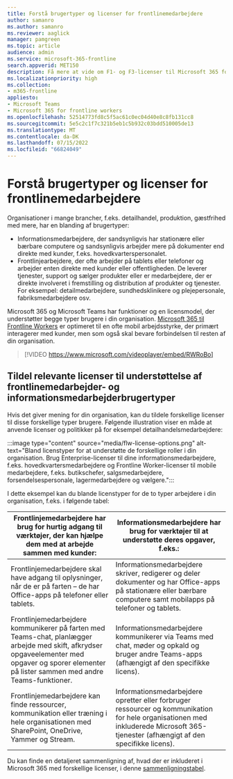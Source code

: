 ```yaml
---
title: Forstå brugertyper og licenser for frontlinemedarbejdere
author: samanro
ms.author: samanro
ms.reviewer: aaglick
manager: pamgreen
ms.topic: article
audience: admin
ms.service: microsoft-365-frontline
search.appverid: MET150
description: Få mere at vide om F1- og F3-licenser til Microsoft 365 for frontline-medarbejderes SKU, og hvad de inkluderer.
ms.localizationpriority: high
ms.collection:
- m365-frontline
appliesto:
- Microsoft Teams
- Microsoft 365 for frontline workers
ms.openlocfilehash: 52514773fd8c5f5ac61c0ec04d40e8c8fb131cc8
ms.sourcegitcommit: 5e5c2c1f7c321b5eb1c5b932c03bdd510005de13
ms.translationtype: MT
ms.contentlocale: da-DK
ms.lasthandoff: 07/15/2022
ms.locfileid: "66824049"
---
```

# <a name="understand-frontline-worker-user-types-and-licensing"></a>Forstå brugertyper og licenser for frontlinemedarbejdere

Organisationer i mange brancher, f.eks. detailhandel, produktion, gæstfrihed med mere, har en blanding af brugertyper:

- Informationsmedarbejdere, der sandsynligvis har stationære eller bærbare computere og sandsynligvis arbejder mere på dokumenter end direkte med kunder, f.eks. hovedkvarterspersonalet.
- Frontlinjearbejdere, der ofte arbejder på tablets eller telefoner og arbejder enten direkte med kunder eller offentligheden. De leverer tjenester, support og sælger produkter eller er medarbejdere, der er direkte involveret i fremstilling og distribution af produkter og tjenester. For eksempel: detailmedarbejdere, sundhedsklinikere og plejepersonale, fabriksmedarbejdere osv.

Microsoft 365 og Microsoft Teams har funktioner og en licensmodel, der understøtter begge typer brugere i din organisation. [Microsoft 365 til Frontline Workers](https://www.microsoft.com/microsoft-365/enterprise/frontline) er optimeret til en ofte mobil arbejdsstyrke, der primært interagerer med kunder, men som også skal bevare forbindelsen til resten af din organisation.

> [!VIDEO https://www.microsoft.com/videoplayer/embed/RWRoBo]

## <a name="assign-appropriate-licenses-to-support-frontline-worker-and-information-worker-user-types"></a>Tildel relevante licenser til understøttelse af frontlinemedarbejder- og informationsmedarbejderbrugertyper

Hvis det giver mening for din organisation, kan du tildele forskellige licenser til disse forskellige typer brugere. Følgende illustration viser en måde at anvende licenser og politikker på for eksempel detailhandelsmedarbejdere:

:::image type="content" source="media/flw-license-options.png" alt-text="Bland licenstyper for at understøtte de forskellige roller i din organisation. Brug Enterprise-licenser til dine informationsmedarbejdere, f.eks. hovedkvartersmedarbejdere og Frontline Worker-licenser til mobile medarbejdere, f.eks. butikschefer, salgsmedarbejdere, forsendelsespersonale, lagermedarbejdere og vælgere.":::

I dette eksempel kan du blande licenstyper for de to typer arbejdere i din organisation, f.eks. i følgende tabel:

| Frontlinjemedarbejdere har brug for hurtig adgang til værktøjer, der kan hjælpe dem med at arbejde sammen med kunder: | Informationsmedarbejdere har brug for værktøjer til at understøtte deres opgaver, f.eks.: |
| ----- | ----- |
| Frontlinjemedarbejdere skal have adgang til oplysninger, når de er på farten – de har Office-apps på telefoner eller tablets. | Informationsmedarbejdere skriver, redigerer og deler dokumenter og har Office-apps på stationære eller bærbare computere samt mobilapps på telefoner og tablets. |
| Frontlinjemedarbejdere kommunikerer på farten med Teams-chat, planlægger arbejde med skift, afkrydser opgaveelementer med opgaver og sporer elementer på lister sammen med andre Teams-funktioner.  | Informationsmedarbejdere kommunikerer via Teams med chat, møder og opkald og bruger andre Teams-apps (afhængigt af den specifikke licens). |
| Frontlinjemedarbejdere kan finde ressourcer, kommunikation eller træning i hele organisationen med SharePoint, OneDrive, Yammer og Stream. | Informationsmedarbejdere opretter eller forbruger ressourcer og kommunikation for hele organisationen med inkluderede Microsoft 365-tjenester (afhængigt af den specifikke licens). |

Du kan finde en detaljeret sammenligning af, hvad der er inkluderet i Microsoft 365 med forskellige licenser, i denne [sammenligningstabel](https://go.microsoft.com/fwlink/?linkid=2139145).
